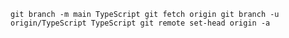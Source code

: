 `git branch -m main TypeScript
git fetch origin
git branch -u origin/TypeScript TypeScript
git remote set-head origin -a`
